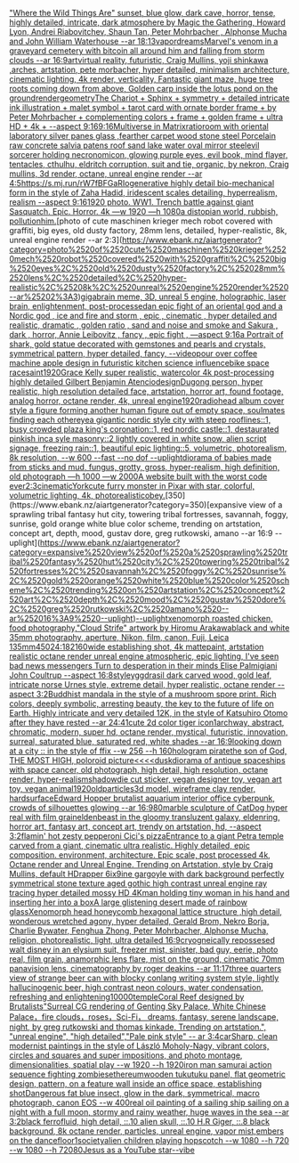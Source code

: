 ["Where the Wild Things Are" sunset, blue glow, dark cave, horror, tense, highly detailed, intricate, dark atmosphere by Magic the Gathering, Howard Lyon, Andrei Riabovitchev, Shaun Tan, Peter Mohrbacher , Alphonse Mucha and John William Waterhouse --ar 18:13](https://www.ebank.nz/aiartgenerator?category=%22Where%2520the%2520Wild%2520Things%2520Are%22%2520sunset%2C%2520blue%2520glow%2C%2520dark%2520cave%2C%2520horror%2C%2520tense%2C%2520highly%2520detailed%2C%2520intricate%2C%2520dark%2520atmosphere%2520by%2520Magic%2520the%2520Gathering%2C%2520Howard%2520Lyon%2C%2520Andrei%2520Riabovitchev%2C%2520Shaun%2520Tan%2C%2520Peter%2520Mohrbacher%2520%2C%2520Alphonse%2520Mucha%2520and%2520John%2520William%2520Waterhouse%2520--ar%252018%3A13)[vapor](https://www.ebank.nz/aiartgenerator?category=vapor)[dreams](https://www.ebank.nz/aiartgenerator?category=dreams)[Marvel's venom in a graveyard cemetery with bitcoin all around him and falling from storm clouds --ar 16:9](https://www.ebank.nz/aiartgenerator?category=Marvel%27s%2520venom%2520in%2520a%2520graveyard%2520cemetery%2520with%2520bitcoin%2520all%2520around%2520him%2520and%2520falling%2520from%2520storm%2520clouds%2520--ar%252016%3A9)[art](https://www.ebank.nz/aiartgenerator?category=art)[virtual reality, futuristic, Craig Mullins, yoji shinkawa ,arches, artstation, pete morbacher, hyper detailed, minimalism architecture, cinematic lighting, 4k render, verticality, Fantastic giant maze, huge tree roots coming down from above, Golden carp inside the lotus pond on the ground](https://www.ebank.nz/aiartgenerator?category=virtual%2520reality%2C%2520futuristic%2C%2520Craig%2520Mullins%2C%2520yoji%2520shinkawa%2520%2Carches%2C%2520artstation%2C%2520pete%2520morbacher%2C%2520hyper%2520detailed%2C%2520minimalism%2520architecture%2C%2520cinematic%2520lighting%2C%25204k%2520render%2C%2520verticality%2C%2520Fantastic%2520giant%2520maze%2C%2520huge%2520tree%2520roots%2520coming%2520down%2520from%2520above%2C%2520Golden%2520carp%2520inside%2520the%2520lotus%2520pond%2520on%2520the%2520ground)[render](https://www.ebank.nz/aiartgenerator?category=render)[geometry](https://www.ebank.nz/aiartgenerator?category=geometry)[The Chariot + Sphinx + symmetry + detailed intricate ink illustration + malet symbol + tarot card with ornate border frame + by Peter Mohrbacher + complementing colors + frame + golden frame + ultra HD + 4k + --aspect 9:16](https://www.ebank.nz/aiartgenerator?category=The%2520Chariot%2520%2B%2520Sphinx%2520%2B%2520symmetry%2520%2B%2520detailed%2520intricate%2520ink%2520illustration%2520%2B%2520malet%2520symbol%2520%2B%2520tarot%2520card%2520with%2520ornate%2520border%2520frame%2520%2B%2520by%2520Peter%2520Mohrbacher%2520%2B%2520complementing%2520colors%2520%2B%2520frame%2520%2B%2520golden%2520frame%2520%2B%2520ultra%2520HD%2520%2B%25204k%2520%2B%2520--aspect%25209%3A16)[9:16](https://www.ebank.nz/aiartgenerator?category=9%3A16)[Multiverse in Matrix](https://www.ebank.nz/aiartgenerator?category=Multiverse%2520in%2520Matrix)[ratio](https://www.ebank.nz/aiartgenerator?category=ratio)[room with oriental laboratory silver panes glass ,fearther carpet wood stone steel Porcelain raw concrete salvia patens roof sand lake water oval mirror steel](https://www.ebank.nz/aiartgenerator?category=room%2520with%2520oriental%2520laboratory%2520silver%2520panes%2520glass%2520%2Cfearther%2520carpet%2520wood%2520stone%2520steel%2520Porcelain%2520raw%2520concrete%2520salvia%2520patens%2520roof%2520sand%2520lake%2520water%2520oval%2520mirror%2520steel)[evil sorcerer holding necronomicon, glowing purple eyes, evil book, mind flayer, tentacles, cthulhu, eldritch corruption, suit and tie, organic, by nekron, Craig mullins, 3d render, octane, unreal engine render --ar 4:5](https://www.ebank.nz/aiartgenerator?category=evil%2520sorcerer%2520holding%2520necronomicon%2C%2520glowing%2520purple%2520eyes%2C%2520evil%2520book%2C%2520mind%2520flayer%2C%2520tentacles%2C%2520cthulhu%2C%2520eldritch%2520corruption%2C%2520suit%2520and%2520tie%2C%2520organic%2C%2520by%2520nekron%2C%2520Craig%2520mullins%2C%25203d%2520render%2C%2520octane%2C%2520unreal%2520engine%2520render%2520--ar%25204%3A5)[<https://s.mj.run/rW7fBFGaRIo>](https://www.ebank.nz/aiartgenerator?category=%3Chttps%3A//s.mj.run/rW7fBFGaRIo%3E)[generative highly detail bio-mechanical form in the style of Zaha Hadid, iridescent scales detailing, hyperrealism, realism --aspect 9:16](https://www.ebank.nz/aiartgenerator?category=generative%2520highly%2520detail%2520bio-mechanical%2520form%2520in%2520the%2520style%2520of%2520Zaha%2520Hadid%2C%2520iridescent%2520scales%2520detailing%2C%2520hyperrealism%2C%2520realism%2520--aspect%25209%3A16)[1920 photo. WW1. Trench battle against giant Sasquatch. Epic. Horror. 4k —w 1920 —h 1080](https://www.ebank.nz/aiartgenerator?category=1920%2520photo.%2520WW1.%2520Trench%2520battle%2520against%2520giant%2520Sasquatch.%2520Epic.%2520Horror.%25204k%2520%E2%80%94w%25201920%2520%E2%80%94h%25201080)[a distopian world, rubbish, pollution](https://www.ebank.nz/aiartgenerator?category=a%2520distopian%2520world%2C%2520rubbish%2C%2520pollution)[him.](https://www.ebank.nz/aiartgenerator?category=him.)[photo of cute maschinen krieger mech robot covered with graffiti, big eyes, old dusty factory, 28mm lens, detailed, hyper-realistic, 8k, unreal engine render --ar 2:3](https://www.ebank.nz/aiartgenerator?category=photo%2520of%2520cute%2520maschinen%2520krieger%2520mech%2520robot%2520covered%2520with%2520graffiti%2C%2520big%2520eyes%2C%2520old%2520dusty%2520factory%2C%252028mm%2520lens%2C%2520detailed%2C%2520hyper-realistic%2C%25208k%2C%2520unreal%2520engine%2520render%2520--ar%25202%3A3)[gigabrain meme, 3D, unreal 5 engine, holographic, laser brain, enlightenment, post-processed](https://www.ebank.nz/aiartgenerator?category=gigabrain%2520meme%2C%25203D%2C%2520unreal%25205%2520engine%2C%2520holographic%2C%2520laser%2520brain%2C%2520enlightenment%2C%2520post-processed)[an epic fight of an oriental god and a Nordic god , ice and fire and storm , epic , cinematic , hyper detailed and realistic, dramatic , golden ratio , sand and noise and smoke and Sakura , dark , horror, Annie Leibovitz , fancy , epic fight , —aspect 9:16](https://www.ebank.nz/aiartgenerator?category=an%2520epic%2520fight%2520of%2520an%2520oriental%2520god%2520and%2520a%2520Nordic%2520god%2520%2C%2520ice%2520and%2520fire%2520and%2520storm%2520%2C%2520epic%2520%2C%2520cinematic%2520%2C%2520hyper%2520detailed%2520and%2520realistic%2C%2520dramatic%2520%2C%2520golden%2520ratio%2520%2C%2520sand%2520and%2520noise%2520and%2520smoke%2520and%2520Sakura%2520%2C%2520dark%2520%2C%2520horror%2C%2520Annie%2520Leibovitz%2520%2C%2520fancy%2520%2C%2520epic%2520fight%2520%2C%2520%E2%80%94aspect%25209%3A16)[a Portrait of shark, gold statue decorated with gemstones and  pearls and crystals, symmetrical pattern, hyper detailed, fancy, --video](https://www.ebank.nz/aiartgenerator?category=a%2520Portrait%2520of%2520shark%2C%2520gold%2520statue%2520decorated%2520with%2520gemstones%2520and%2520%2520pearls%2520and%2520crystals%2C%2520symmetrical%2520pattern%2C%2520hyper%2520detailed%2C%2520fancy%2C%2520--video)[pour over coffee machine apple design in futuristic kitchen science influence](https://www.ebank.nz/aiartgenerator?category=pour%2520over%2520coffee%2520machine%2520apple%2520design%2520in%2520futuristic%2520kitchen%2520science%2520influence)[bike space race](https://www.ebank.nz/aiartgenerator?category=bike%2520space%2520race)[saint](https://www.ebank.nz/aiartgenerator?category=saint)[1920](https://www.ebank.nz/aiartgenerator?category=1920)[Grace Kelly super realistic, watercolor 4k post-processing highly detailed Gilbert Benjamin Atencio](https://www.ebank.nz/aiartgenerator?category=Grace%2520Kelly%2520super%2520realistic%2C%2520watercolor%25204k%2520post-processing%2520highly%2520detailed%2520Gilbert%2520Benjamin%2520Atencio)[design](https://www.ebank.nz/aiartgenerator?category=design)[Dugong person, hyper realistic, high resolution detailed face, artstation, horror art, found footage, analog horror, octane render, 4k, unreal engine](https://www.ebank.nz/aiartgenerator?category=Dugong%2520person%2C%2520hyper%2520realistic%2C%2520high%2520resolution%2520detailed%2520face%2C%2520artstation%2C%2520horror%2520art%2C%2520found%2520footage%2C%2520analog%2520horror%2C%2520octane%2520render%2C%25204k%2C%2520unreal%2520engine)[1920](https://www.ebank.nz/aiartgenerator?category=1920)[radiohead album cover style a figure forming another human figure out of empty space, soulmates finding each other](https://www.ebank.nz/aiartgenerator?category=radiohead%2520album%2520cover%2520style%2520a%2520figure%2520forming%2520another%2520human%2520figure%2520out%2520of%2520empty%2520space%2C%2520soulmates%2520finding%2520each%2520other)[eye](https://www.ebank.nz/aiartgenerator?category=eye)[a gigantic nordic style city with steep rooflines::1, busy crowded plaza king's coronation::1, red nordic castle::1, destaurated pinkish inca syle masonry::2 lightly covered in white snow, alien script signage, freezing rain::1, beautiful epic lighting::5, volumetric, photorealism, 8k resolution, --w 600 --fast --no dof --uplight](https://www.ebank.nz/aiartgenerator?category=a%2520gigantic%2520nordic%2520style%2520city%2520with%2520steep%2520rooflines%3A%3A1%2C%2520busy%2520crowded%2520plaza%2520king%27s%2520coronation%3A%3A1%2C%2520red%2520nordic%2520castle%3A%3A1%2C%2520destaurated%2520pinkish%2520inca%2520syle%2520masonry%3A%3A2%2520lightly%2520covered%2520in%2520white%2520snow%2C%2520alien%2520script%2520signage%2C%2520freezing%2520rain%3A%3A1%2C%2520beautiful%2520epic%2520lighting%3A%3A5%2C%2520volumetric%2C%2520photorealism%2C%25208k%2520resolution%2C%2520--w%2520600%2520--fast%2520--no%2520dof%2520--uplight)[diorama of babies made from sticks and mud, fungus, grotty, gross, hyper-realism, high definition, old photograph —h 1000 —w 2000](https://www.ebank.nz/aiartgenerator?category=diorama%2520of%2520babies%2520made%2520from%2520sticks%2520and%2520mud%2C%2520fungus%2C%2520grotty%2C%2520gross%2C%2520hyper-realism%2C%2520high%2520definition%2C%2520old%2520photograph%2520%E2%80%94h%25201000%2520%E2%80%94w%25202000)[A website built with the worst code ever](https://www.ebank.nz/aiartgenerator?category=A%2520website%2520built%2520with%2520the%2520worst%2520code%2520ever)[2:3](https://www.ebank.nz/aiartgenerator?category=2%3A3)[cinematic](https://www.ebank.nz/aiartgenerator?category=cinematic)[York](https://www.ebank.nz/aiartgenerator?category=York)[cute furry monster in Pixar with star, colorful, volumetric lighting, 4k, photorealistic](https://www.ebank.nz/aiartgenerator?category=cute%2520furry%2520monster%2520in%2520Pixar%2520with%2520star%2C%2520colorful%2C%2520volumetric%2520lighting%2C%25204k%2C%2520photorealistic)[obey.](https://www.ebank.nz/aiartgenerator?category=obey.)[350](https://www.ebank.nz/aiartgenerator?category=350)[expansive view of a sprawling tribal fantasy hut city, towering tribal fortresses, savannah, foggy, sunrise, gold orange white blue color scheme, trending on artstation, concept art, depth, mood, gustav dore, greg rutkowski, amano --ar 16:9 --uplight](https://www.ebank.nz/aiartgenerator?category=expansive%2520view%2520of%2520a%2520sprawling%2520tribal%2520fantasy%2520hut%2520city%2C%2520towering%2520tribal%2520fortresses%2C%2520savannah%2C%2520foggy%2C%2520sunrise%2C%2520gold%2520orange%2520white%2520blue%2520color%2520scheme%2C%2520trending%2520on%2520artstation%2C%2520concept%2520art%2C%2520depth%2C%2520mood%2C%2520gustav%2520dore%2C%2520greg%2520rutkowski%2C%2520amano%2520--ar%252016%3A9%2520--uplight)[--uplight](https://www.ebank.nz/aiartgenerator?category=--uplight)[xenomorph roasted chicken, food photography,](https://www.ebank.nz/aiartgenerator?category=xenomorph%2520roasted%2520chicken%2C%2520food%2520photography%2C)["Cloud Strife" artwork by Hiromu Arakawa](https://www.ebank.nz/aiartgenerator?category=%22Cloud%2520Strife%22%2520artwork%2520by%2520Hiromu%2520Arakawa)[black and white 35mm photography, aperture, Nikon, film, canon, Fuji, Leica 135mm](https://www.ebank.nz/aiartgenerator?category=black%2520and%2520white%252035mm%2520photography%2C%2520aperture%2C%2520Nikon%2C%2520film%2C%2520canon%2C%2520Fuji%2C%2520Leica%2520135mm)[450](https://www.ebank.nz/aiartgenerator?category=450)[24:18](https://www.ebank.nz/aiartgenerator?category=24%3A18)[2160](https://www.ebank.nz/aiartgenerator?category=2160)[wide establishing shot, 4k mattepaint, artstation  realistic octane render unreal engine atmospheric, epic lighting, I've seen bad news messengers Turn to desperation in their minds Elise Palmigiani John Coultrup --aspect 16:8](https://www.ebank.nz/aiartgenerator?category=wide%2520establishing%2520shot%2C%25204k%2520mattepaint%2C%2520artstation%2520%2520realistic%2520octane%2520render%2520unreal%2520engine%2520atmospheric%2C%2520epic%2520lighting%2C%2520I%27ve%2520seen%2520bad%2520news%2520messengers%2520Turn%2520to%2520desperation%2520in%2520their%2520minds%2520Elise%2520Palmigiani%2520John%2520Coultrup%2520--aspect%252016%3A8)[style](https://www.ebank.nz/aiartgenerator?category=style)[yggdrasil dark carved wood, gold leaf, intricate norse Urnes style, extreme detail, hyper realistic, octane render --aspect 3:2](https://www.ebank.nz/aiartgenerator?category=yggdrasil%2520dark%2520carved%2520wood%2C%2520gold%2520leaf%2C%2520intricate%2520norse%2520Urnes%2520style%2C%2520extreme%2520detail%2C%2520hyper%2520realistic%2C%2520octane%2520render%2520--aspect%25203%3A2)[Buddhist mandala in the style of a mushroom spore print. Rich colors, deeply symbolic, arresting beauty, the key to the future of life on Earth. Highly intricate and very detailed 12K, in the style of Katsuhiro Otomo after they have rested --ar 24:41](https://www.ebank.nz/aiartgenerator?category=Buddhist%2520mandala%2520in%2520the%2520style%2520of%2520a%2520mushroom%2520spore%2520print.%2520Rich%2520colors%2C%2520deeply%2520symbolic%2C%2520arresting%2520beauty%2C%2520the%2520key%2520to%2520the%2520future%2520of%2520life%2520on%2520Earth.%2520Highly%2520intricate%2520and%2520very%2520detailed%252012K%2C%2520in%2520the%2520style%2520of%2520Katsuhiro%2520Otomo%2520after%2520they%2520have%2520rested%2520--ar%252024%3A41)[cute 2d color tiger icon](https://www.ebank.nz/aiartgenerator?category=cute%25202d%2520color%2520tiger%2520icon)[1](https://www.ebank.nz/aiartgenerator?category=1)[archway, abstract, chromatic, modern, super hd, octane render, mystical, futuristic, innovation, surreal,  saturated blue, saturated red, white shades --ar 16:9](https://www.ebank.nz/aiartgenerator?category=archway%2C%2520abstract%2C%2520chromatic%2C%2520modern%2C%2520super%2520hd%2C%2520octane%2520render%2C%2520mystical%2C%2520futuristic%2C%2520innovation%2C%2520surreal%2C%2520%2520saturated%2520blue%2C%2520saturated%2520red%2C%2520white%2520shades%2520--ar%252016%3A9)[looking down at a city :: in the style of ffix --w 256 --h 160](https://www.ebank.nz/aiartgenerator?category=looking%2520down%2520at%2520a%2520city%2520%3A%3A%2520in%2520the%2520style%2520of%2520ffix%2520--w%2520256%2520--h%2520160)[hologram pirate](https://www.ebank.nz/aiartgenerator?category=hologram%2520pirate)[the son of God, THE MOST HIGH, poloroid picture](https://www.ebank.nz/aiartgenerator?category=the%2520son%2520of%2520God%2C%2520THE%2520MOST%2520HIGH%2C%2520poloroid%2520picture)[<<<<dusk](https://www.ebank.nz/aiartgenerator?category=%3C%3C%3C%3Cdusk)[diorama of antique spaceships with space cancer, old photograph, high detail, high resolution, octane render, hyper-realism](https://www.ebank.nz/aiartgenerator?category=diorama%2520of%2520antique%2520spaceships%2520with%2520space%2520cancer%2C%2520old%2520photograph%2C%2520high%2520detail%2C%2520high%2520resolution%2C%2520octane%2520render%2C%2520hyper-realism)[shadow](https://www.ebank.nz/aiartgenerator?category=shadow)[die cut sticker, vegan designer toy, vegan art toy, vegan animal](https://www.ebank.nz/aiartgenerator?category=die%2520cut%2520sticker%2C%2520vegan%2520designer%2520toy%2C%2520vegan%2520art%2520toy%2C%2520vegan%2520animal)[1920](https://www.ebank.nz/aiartgenerator?category=1920)[old](https://www.ebank.nz/aiartgenerator?category=old)[particles](https://www.ebank.nz/aiartgenerator?category=particles)[3d model, wireframe clay render, hardsurface](https://www.ebank.nz/aiartgenerator?category=3d%2520model%2C%2520wireframe%2520clay%2520render%2C%2520hardsurface)[Edward Hopper brutalist aquarium interior office cyberpunk, crowds of silhouettes glowing --ar 16:9](https://www.ebank.nz/aiartgenerator?category=Edward%2520Hopper%2520brutalist%2520aquarium%2520interior%2520office%2520cyberpunk%2C%2520crowds%2520of%2520silhouettes%2520glowing%2520--ar%252016%3A9)[80](https://www.ebank.nz/aiartgenerator?category=80)[marble sculpture of CatDog hyper real with film grain](https://www.ebank.nz/aiartgenerator?category=marble%2520sculpture%2520of%2520CatDog%2520hyper%2520real%2520with%2520film%2520grain)[eldenbeast in the gloomy transluzent galaxy, eldenring, horror art, fantasy art, concept art, trendy on artstation, hd, --aspect 3:2](https://www.ebank.nz/aiartgenerator?category=eldenbeast%2520in%2520the%2520gloomy%2520transluzent%2520galaxy%2C%2520eldenring%2C%2520horror%2520art%2C%2520fantasy%2520art%2C%2520concept%2520art%2C%2520trendy%2520on%2520artstation%2C%2520hd%2C%2520--aspect%25203%3A2)[](https://www.ebank.nz/aiartgenerator?category=)[flamin' hot zesty pepperoni Cici's pizza](https://www.ebank.nz/aiartgenerator?category=flamin%27%2520hot%2520zesty%2520pepperoni%2520Cici%27s%2520pizza)[Entrance to a giant Petra temple carved from a giant, cinematic ultra realistic. Highly detailed, epic composition. environment, architecture. Epic scale, post processed 4k, Octane render and Unreal Engine. Trending on Artstation, style by Craig Mullins, default HD](https://www.ebank.nz/aiartgenerator?category=Entrance%2520to%2520a%2520giant%2520Petra%2520temple%2520carved%2520from%2520a%2520giant%2C%2520cinematic%2520ultra%2520realistic.%2520Highly%2520detailed%2C%2520epic%2520composition.%2520environment%2C%2520architecture.%2520Epic%2520scale%2C%2520post%2520processed%25204k%2C%2520Octane%2520render%2520and%2520Unreal%2520Engine.%2520Trending%2520on%2520Artstation%2C%2520style%2520by%2520Craig%2520Mullins%2C%2520default%2520HD)[rapper 6ix9ine gargoyle with dark background perfectly symmetrical stone texture aged gothic high contrast unreal engine ray tracing hyper detailed mossy HD 4K](https://www.ebank.nz/aiartgenerator?category=rapper%25206ix9ine%2520gargoyle%2520with%2520dark%2520background%2520perfectly%2520symmetrical%2520stone%2520texture%2520aged%2520gothic%2520high%2520contrast%2520unreal%2520engine%2520ray%2520tracing%2520hyper%2520detailed%2520mossy%2520HD%25204K)[man holding tiny woman in his hand and inserting her into a box](https://www.ebank.nz/aiartgenerator?category=man%2520holding%2520tiny%2520woman%2520in%2520his%2520hand%2520and%2520inserting%2520her%2520into%2520a%2520box)[A large glistening desert made of rainbow glass](https://www.ebank.nz/aiartgenerator?category=A%2520large%2520glistening%2520desert%2520made%2520of%2520rainbow%2520glass)[Xenomorph head honeycomb hexagonal lattice structure  ,high detail, wonderous wretched agony, hyper detailed, Gerald Brom, Nekro Borja, Charlie Bywater, Fenghua Zhong, Peter Mohrbacher, Alphonse Mucha, religion, photorealistic, light, ultra detailed 16:9](https://www.ebank.nz/aiartgenerator?category=Xenomorph%2520head%2520honeycomb%2520hexagonal%2520lattice%2520structure%2520%2520%2Chigh%2520detail%2C%2520wonderous%2520wretched%2520agony%2C%2520hyper%2520detailed%2C%2520Gerald%2520Brom%2C%2520Nekro%2520Borja%2C%2520Charlie%2520Bywater%2C%2520Fenghua%2520Zhong%2C%2520Peter%2520Mohrbacher%2C%2520Alphonse%2520Mucha%2C%2520religion%2C%2520photorealistic%2C%2520light%2C%2520ultra%2520detailed%252016%3A9)[cryogneically repossesed walt disney in an elysium suit, freezer mist, sinister, bad guy, eerie, photo real, film grain, anamorphic lens flare, mist on the ground, cinematic 70mm panavision lens, cinematography by roger deakins --ar 11:17](https://www.ebank.nz/aiartgenerator?category=cryogneically%2520repossesed%2520walt%2520disney%2520in%2520an%2520elysium%2520suit%2C%2520freezer%2520mist%2C%2520sinister%2C%2520bad%2520guy%2C%2520eerie%2C%2520photo%2520real%2C%2520film%2520grain%2C%2520anamorphic%2520lens%2520flare%2C%2520mist%2520on%2520the%2520ground%2C%2520cinematic%252070mm%2520panavision%2520lens%2C%2520cinematography%2520by%2520roger%2520deakins%2520--ar%252011%3A17)[three quarters view of strange beer can with blocky conlang writing system style, lightly hallucinogenic beer, high contrast neon colours, water condensation, refreshing and enlightening](https://www.ebank.nz/aiartgenerator?category=three%2520quarters%2520view%2520of%2520strange%2520beer%2520can%2520with%2520blocky%2520conlang%2520writing%2520system%2520style%2C%2520lightly%2520hallucinogenic%2520beer%2C%2520high%2520contrast%2520neon%2520colours%2C%2520water%2520condensation%2C%2520refreshing%2520and%2520enlightening)[10000](https://www.ebank.nz/aiartgenerator?category=10000)[temple](https://www.ebank.nz/aiartgenerator?category=temple)[Coral Reef designed by Brutalists](https://www.ebank.nz/aiartgenerator?category=Coral%2520Reef%2520designed%2520by%2520Brutalists)["Surreal CG rendering of Genting Sky Palace, White Chinese Palace，fire clouds，roses，Sci-Fi， dreams, fantasy, serene landscape, night, by greg rutkowski and thomas kinkade, Trending on artstation.",             "unreal engine",             "high detailed","Pale pink style"  -- ar 3:4](https://www.ebank.nz/aiartgenerator?category=%22Surreal%2520CG%2520rendering%2520of%2520Genting%2520Sky%2520Palace%2C%2520White%2520Chinese%2520Palace%EF%BC%8Cfire%2520clouds%EF%BC%8Croses%EF%BC%8CSci-Fi%EF%BC%8C%2520dreams%2C%2520fantasy%2C%2520serene%2520landscape%2C%2520night%2C%2520by%2520greg%2520rutkowski%2520and%2520thomas%2520kinkade%2C%2520Trending%2520on%2520artstation.%22%2C%2520%2520%2520%2520%2520%2520%2520%2520%2520%2520%2520%2520%2520%22unreal%2520engine%22%2C%2520%2520%2520%2520%2520%2520%2520%2520%2520%2520%2520%2520%2520%22high%2520detailed%22%2C%22Pale%2520pink%2520style%22%2520%2520--%2520ar%25203%3A4)[car](https://www.ebank.nz/aiartgenerator?category=car)[Sharp, clean modernist paintings in the style of László Moholy-Nagy, vibrant colors,  circles and squares and super impositions, and photo montage, dimensionalities, spatial play --w 1920 --h 1920](https://www.ebank.nz/aiartgenerator?category=Sharp%2C%2520clean%2520modernist%2520paintings%2520in%2520the%2520style%2520of%2520L%C3%A1szl%C3%B3%2520Moholy-Nagy%2C%2520vibrant%2520colors%2C%2520%2520circles%2520and%2520squares%2520and%2520super%2520impositions%2C%2520and%2520photo%2520montage%2C%2520dimensionalities%2C%2520spatial%2520play%2520--w%25201920%2520--h%25201920)[iron man samurai action sequence fighting zombies](https://www.ebank.nz/aiartgenerator?category=iron%2520man%2520samurai%2520action%2520sequence%2520fighting%2520zombies)[ethereum](https://www.ebank.nz/aiartgenerator?category=ethereum)[wooden tukutuku panel, flat geometric design, pattern, on a feature wall inside an office space, establishing shot](https://www.ebank.nz/aiartgenerator?category=wooden%2520tukutuku%2520panel%2C%2520flat%2520geometric%2520design%2C%2520pattern%2C%2520on%2520a%2520feature%2520wall%2520inside%2520an%2520office%2520space%2C%2520establishing%2520shot)[Dangerous fat blue insect, glow in the dark, symmetrical, macro photograph, canon EOS --w 400](https://www.ebank.nz/aiartgenerator?category=Dangerous%2520fat%2520blue%2520insect%2C%2520glow%2520in%2520the%2520dark%2C%2520symmetrical%2C%2520macro%2520photograph%2C%2520canon%2520EOS%2520--w%2520400)[real oil painting of a sailing ship sailing on a night with a full moon, stormy and rainy weather, huge waves in the sea --ar 3:2](https://www.ebank.nz/aiartgenerator?category=real%2520oil%2520painting%2520of%2520a%2520sailing%2520ship%2520sailing%2520on%2520a%2520night%2520with%2520a%2520full%2520moon%2C%2520stormy%2520and%2520rainy%2520weather%2C%2520huge%2520waves%2520in%2520the%2520sea%2520--ar%25203%3A2)[black ferrofluid, high detail, ::.10 alien skull, ::.10 H.R Giger, ::.8 black background, 8k octane render, particles, unreal engine, vapor mist,](https://www.ebank.nz/aiartgenerator?category=black%2520ferrofluid%2C%2520high%2520detail%2C%2520%3A%3A.10%2520alien%2520skull%2C%2520%3A%3A.10%2520H.R%2520Giger%2C%2520%3A%3A.8%2520black%2520background%2C%25208k%2520octane%2520render%2C%2520particles%2C%2520unreal%2520engine%2C%2520vapor%2520mist%2C)[embers on the dancefloor](https://www.ebank.nz/aiartgenerator?category=embers%2520on%2520the%2520dancefloor)[1](https://www.ebank.nz/aiartgenerator?category=1)[society](https://www.ebank.nz/aiartgenerator?category=society)[alien children playing hopscotch --w 1080 --h 720 --w 1080 --h 720](https://www.ebank.nz/aiartgenerator?category=alien%2520children%2520playing%2520hopscotch%2520--w%25201080%2520--h%2520720%2520--w%25201080%2520--h%2520720)[80](https://www.ebank.nz/aiartgenerator?category=80)[Jesus as a YouTube star](https://www.ebank.nz/aiartgenerator?category=Jesus%2520as%2520a%2520YouTube%2520star)[--vibe](https://www.ebank.nz/aiartgenerator?category=--vibe)
